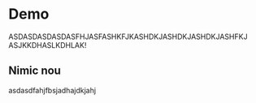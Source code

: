 # Demo

ASDASDASDASDASFHJASFASHKFJKASHDKJASHDKJASHDKJASHFKJ
ASJKKDHASLKDHLAK!



## Nimic nou

asdasdfahjfbsjadhajdkjahj
